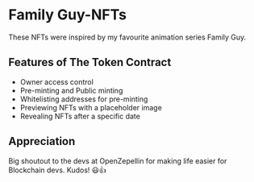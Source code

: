 # Family Guy-NFTs
These NFTs were inspired by my favourite animation series Family Guy.

## Features of The Token Contract
- Owner access control
- Pre-minting and Public minting
- Whitelisting addresses for pre-minting
- Previewing NFTs with a placeholder image
- Revealing NFTs after a specific date

## Appreciation
Big shoutout to the devs at OpenZepellin for making life easier for Blockchain devs. Kudos! 😃👍
